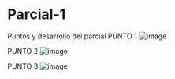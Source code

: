 # Parcial-1
Puntos y desarrollo del parcial 
PUNTO 1
![image](https://github.com/user-attachments/assets/fe699c82-d5a6-437b-8ca4-99540c4b108f)

PUNTO 2
![image](https://github.com/user-attachments/assets/9dda06d2-023e-4fff-b914-cdbb9dae62e3)

PUNTO 3 
![image](https://github.com/user-attachments/assets/4fd905c3-a694-4f9c-a444-a16f728180c4)




